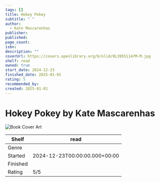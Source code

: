 ```yaml
---
tags: []
title: Hokey Pokey
subtitle: " "
author:
  - Kate Mascarenhas
publisher: 
published: 
page_count: 
isbn: 
description: ""
coverUrl: https://covers.openlibrary.org/b/olid/OL39551147M-M.jpg
shelf: read
owned: true
start_date: 2024-12-23
finished_date: 2025-01-01
rating: 5
recommended_by: 
created: 2025-01-01
---
```


# Hokey Pokey by Kate Mascarenhas

![Book Cover Art](https://covers.openlibrary.org/b/olid/OL39551147M-M.jpg)

| Shelf | read |
| --- | --- |
| Genre |  |
| Started | 2024-12-23T00:00:00.000+00:00 |
| Finished |  |
| Rating | 5/5 |

